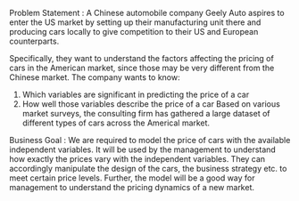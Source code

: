 Problem Statement :
  A Chinese automobile company Geely Auto aspires to enter the US market by setting up their manufacturing unit there and producing cars locally to give competition to their US and European counterparts.

Specifically, they want to understand the factors affecting the pricing of cars in the American market, since those may be very different from the Chinese market. The company wants to know:
1) Which variables are significant in predicting the price of a car
2) How well those variables describe the price of a car Based on various market surveys, the consulting firm has gathered a large dataset of different types of cars across the Americal market.

Business Goal :
  We are required to model the price of cars with the available independent variables. It will be used by the management to understand how exactly the prices vary with the independent variables. They can accordingly manipulate the design of the cars, the business strategy etc. to meet certain price levels. Further, the model will be a good way for management to understand the pricing dynamics of a new market.
